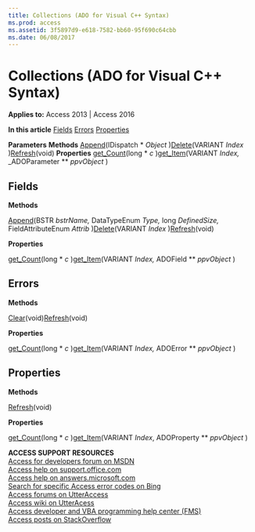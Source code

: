 ```yaml
---
title: Collections (ADO for Visual C++ Syntax)
ms.prod: access
ms.assetid: 3f5897d9-e618-7582-bb60-95f690c64cbb
ms.date: 06/08/2017
---
```



# Collections (ADO for Visual C++ Syntax)

  

**Applies to:** Access 2013 | Access 2016

 **In this article**
[Fields](#sectionSection0)
[Errors](#sectionSection1)
[Properties](#sectionSection2)


 **Parameters**
 **Methods**
[Append](http://msdn.microsoft.com/library/cca133af-2b95-877d-0488-0d99631623f2%28Office.15%29.aspx)(IDispatch * _Object_ )[Delete](http://msdn.microsoft.com/library/03ffc24d-fea2-30fa-c8e9-43eb524fd51f%28Office.15%29.aspx)(VARIANT  _Index_ )[Refresh](http://msdn.microsoft.com/library/f1c8829f-9c7d-12b6-7470-727ff38d663e%28Office.15%29.aspx)(void)
 **Properties**
[get_Count](http://msdn.microsoft.com/library/b59f9581-ffd1-471d-44fa-3c1bb812e140%28Office.15%29.aspx)(long * _c_ )[get_Item](http://msdn.microsoft.com/library/793c305f-0e5b-a529-e21f-b7ab0843ed49%28Office.15%29.aspx)(VARIANT  _Index,_ _ADOParameter ** _ppvObject_ )

## Fields
<a name="sectionSection0"> </a>

 **Methods**

[Append](http://msdn.microsoft.com/library/cca133af-2b95-877d-0488-0d99631623f2%28Office.15%29.aspx)(BSTR  _bstrName,_ DataTypeEnum _Type,_ long _DefinedSize,_ FieldAttributeEnum _Attrib_ )[Delete](http://msdn.microsoft.com/library/adc66365-703f-4491-fc5b-dbc9bca2ac53%28Office.15%29.aspx)(VARIANT  _Index_ )[Refresh](http://msdn.microsoft.com/library/f1c8829f-9c7d-12b6-7470-727ff38d663e%28Office.15%29.aspx)(void)

 **Properties**

[get_Count](http://msdn.microsoft.com/library/b59f9581-ffd1-471d-44fa-3c1bb812e140%28Office.15%29.aspx)(long * _c_ )[get_Item](http://msdn.microsoft.com/library/793c305f-0e5b-a529-e21f-b7ab0843ed49%28Office.15%29.aspx)(VARIANT  _Index,_ ADOField ** _ppvObject_ )


## Errors
<a name="sectionSection1"> </a>

 **Methods**

[Clear](http://msdn.microsoft.com/library/5d51f42c-147b-1fcf-d05b-123e5714ecb7%28Office.15%29.aspx)(void)[Refresh](http://msdn.microsoft.com/library/f1c8829f-9c7d-12b6-7470-727ff38d663e%28Office.15%29.aspx)(void)

 **Properties**

[get_Count](http://msdn.microsoft.com/library/b59f9581-ffd1-471d-44fa-3c1bb812e140%28Office.15%29.aspx)(long * _c_ )[get_Item](http://msdn.microsoft.com/library/793c305f-0e5b-a529-e21f-b7ab0843ed49%28Office.15%29.aspx)(VARIANT  _Index,_ ADOError ** _ppvObject_ )


## Properties
<a name="sectionSection2"> </a>

 **Methods**

[Refresh](http://msdn.microsoft.com/library/f1c8829f-9c7d-12b6-7470-727ff38d663e%28Office.15%29.aspx)(void)

 **Properties**

[get_Count](http://msdn.microsoft.com/library/b59f9581-ffd1-471d-44fa-3c1bb812e140%28Office.15%29.aspx)(long * _c_ )[get_Item](http://msdn.microsoft.com/library/793c305f-0e5b-a529-e21f-b7ab0843ed49%28Office.15%29.aspx)(VARIANT  _Index_, ADOProperty ** _ppvObject_ )

 **ACCESS SUPPORT RESOURCES**<br>
[Access for developers forum on MSDN](https://social.msdn.microsoft.com/Forums/office/en-US/home?forum=accessdev)<br>
[Access help on support.office.com](https://support.office.com/search/results?query=Access)<br>
[Access help on answers.microsoft.com](http://answers.microsoft.com/en-us/office/forum/access?page=1&tab=question&status=all&auth=1)<br>
[Search for specific Access error codes on Bing](http://www.bing.com/)<br>
[Access forums on UtterAccess](http://www.utteraccess.com/forum/index.php?act=idx)<br>
[Access wiki on UtterAcess](http://www.utteraccess.com/forum/index.php?act=idx)<br>
[Access developer and VBA programming help center (FMS)](http://www.fmsinc.com/MicrosoftAccess/developer/)<br>
[Access posts on StackOverflow](http://stackoverflow.com/questions/tagged/ms-access)

